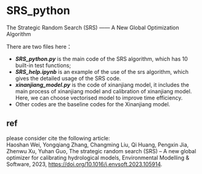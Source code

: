 # SRS_python
The Strategic Random Search (SRS) —— A New Global Optimization Algorithm  

There are two files here：
- ***SRS_python.py*** is the main code of the SRS algorithm, which has 10 built-in test functions;
- ***SRS_help.ipynb*** is an example of the use of the srs algorithm, which gives the detailed usage of the SRS code.
- ***xinanjiang_model.py*** is the code of xinanjiang model, it includes the main process of xinanjiang model and calibration of xinanjiang model. Here, we can choose vectorised model to improve time efficiency.
- Other codes are the baseline codes for the Xinanjiang model.

## ref
please consider cite the following article:  
Haoshan Wei, Yongqiang Zhang, Changming Liu, Qi Huang, Pengxin Jia, Zhenwu Xu, Yuhan Guo, The strategic random search (SRS) – A new global optimizer for calibrating hydrological models, Environmental Modelling & Software, 2023, https://doi.org/10.1016/j.envsoft.2023.105914.

